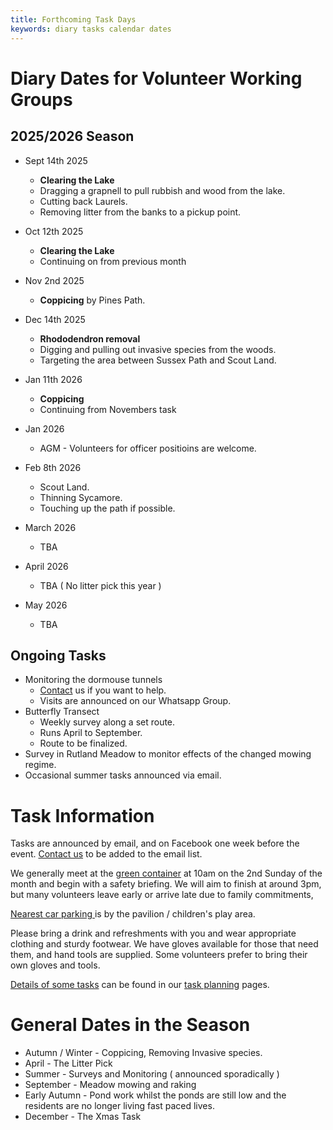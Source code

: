```yaml
---
title: Forthcoming Task Days
keywords: diary tasks calendar dates
---
```


# Diary Dates for Volunteer Working Groups

## 2025/2026 Season

- Sept 14th 2025 
    - **Clearing the Lake**
    - Dragging a grapnell to pull rubbish and wood from the lake.
    - Cutting back Laurels.
    - Removing litter from the banks to a pickup point.

- Oct 12th 2025
    - **Clearing the Lake**
    - Continuing on from previous month

- Nov 2nd 2025
    - **Coppicing** by Pines Path.

- Dec 14th 2025
    - **Rhododendron removal**
    - Digging and pulling out invasive species from the woods.
    - Targeting the area between Sussex Path and Scout Land.

- Jan 11th 2026
    - **Coppicing**
    - Continuing from Novembers task

- Jan 2026
    - AGM - Volunteers for officer positioins are welcome.

- Feb 8th 2026
    - Scout Land. 
    - Thinning Sycamore.
    - Touching up the path if possible.

- March 2026
    - TBA

- April 2026
    - TBA ( No litter pick this year )

- May 2026
    - TBA 

## Ongoing Tasks

- Monitoring the dormouse tunnels 
    - [Contact](/#Contact) us if you want to help.
    - Visits are announced on our Whatsapp Group.
- Butterfly Transect
    - Weekly survey along a set route.
    - Runs April to September.
    - Route to be finalized.
- Survey in Rutland Meadow to monitor effects of the changed mowing regime.
- Occasional summer tasks announced via email. 
    
# Task Information

Tasks are announced by email, and on Facebook one week before the event. [Contact us](/#Contact) to be added to the email list.

We generally meet at the [green container](https://w3w.co/outer.vest.swim) at 10am on the 2nd Sunday of the month and begin with a safety briefing.
We will aim to finish at around 3pm, but many volunteers leave early or arrive late due to family commitments,

[Nearest car parking ](https://w3w.co/rare.taxi.task) is by the pavilion / children's play area.

Please bring a drink and refreshments with you and wear appropriate clothing and sturdy footwear.
We have gloves available for those that need them, and hand tools are supplied. 
Some volunteers prefer to bring their own gloves and tools.

[Details of some tasks](/#TODO/Tasks) can be found in our [task planning](/#TODO/Home) pages.


# General Dates in the Season

* Autumn / Winter - Coppicing, Removing Invasive species.
* April - The Litter Pick
* Summer - Surveys and Monitoring ( announced sporadically ) 
* September - Meadow mowing and raking
* Early Autumn - Pond work whilst the ponds are still low and the residents are no longer living fast paced lives.
* December - The Xmas Task
